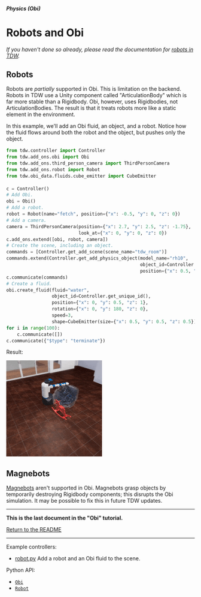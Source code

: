 ##### Physics (Obi)

# Robots and Obi

*If you haven't done so already, please read the documentation for [robots in TDW](../robots/overview.md).*

## Robots

Robots are *partially* supported in Obi. This is limitation on the backend. Robots in TDW use a Unity component called "ArticulationBody" which is far more stable than a Rigidbody. Obi, however, uses Rigidbodies, not ArticulationBodies. The result is that it treats robots more like a static element in the environment. 

In this example, we'll add an Obi fluid, an object, and a robot. Notice how the fluid flows around both the robot and the object, but pushes only the object.

```python
from tdw.controller import Controller
from tdw.add_ons.obi import Obi
from tdw.add_ons.third_person_camera import ThirdPersonCamera
from tdw.add_ons.robot import Robot
from tdw.obi_data.fluids.cube_emitter import CubeEmitter

c = Controller()
# Add Obi.
obi = Obi()
# Add a robot.
robot = Robot(name="fetch", position={"x": -0.5, "y": 0, "z": 0})
# Add a camera.
camera = ThirdPersonCamera(position={"x": 2.7, "y": 2.5, "z": -1.75},
                           look_at={"x": 0, "y": 0, "z": 0})
c.add_ons.extend([obi, robot, camera])
# Create the scene, including an object.
commands = [Controller.get_add_scene(scene_name="tdw_room")]
commands.extend(Controller.get_add_physics_object(model_name="rh10",
                                                  object_id=Controller.get_unique_id(),
                                                  position={"x": 0.5, "y": 0, "z": 0}))
c.communicate(commands)
# Create a fluid.
obi.create_fluid(fluid="water",
                 object_id=Controller.get_unique_id(),
                 position={"x": 0, "y": 0.5, "z": 1},
                 rotation={"x": 0, "y": 180, "z": 0},
                 speed=3,
                 shape=CubeEmitter(size={"x": 0.5, "y": 0.5, "z": 0.5}))
for i in range(100):
    c.communicate([])
c.communicate({"$type": "terminate"})
```

Result:

![](images/robot.gif)

## Magnebots

[Magnebots](https://github.com/alters-mit/magnebot) aren't supported in Obi. Magnebots grasp objects by temporarily destroying Rigidbody components; this disrupts the Obi simulation. It may be possible to fix this in future TDW updates.

***

**This is the last document in the "Obi" tutorial.**

[Return to the README](../../../README.md)

***

Example controllers:

- [robot.py](https://github.com/threedworld-mit/tdw/blob/master/Python/example_controllers/obi/robot.py) Add a robot and an Obi fluid to the scene.

Python API:

- [`Obi`](../../python/add_ons/obi.md)
- [`Robot`](../../python/add_ons/robot.md)